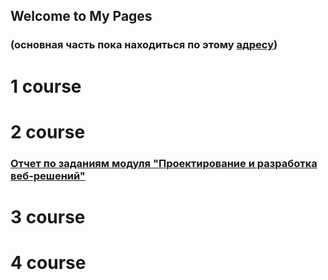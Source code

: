 ## Welcome to My Pages
### (основная часть пока находиться по этому [адресу](http://ivt2016.tilda.ws/))  
# 1 course  
# 2 course  
### [Отчет по заданиям модуля "Проектирование и разработка веб-решений"](https://docs.google.com/presentation/d/1IBeg40hK_CwRzmUWYlrgRbK3raIFhXOs1wlfE1LAAUM/edit?usp=sharing)
# 3 course  
# 4 course  

